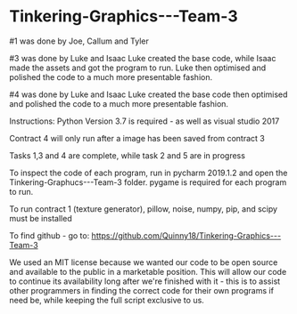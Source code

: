# Tinkering-Graphics---Team-3

#1 was done by Joe, Callum and Tyler  

#3 was done by Luke and Isaac
Luke created the base code, while Isaac made the assets and got the program to run. Luke then optimised and polished the code to a much more presentable fashion.

#4 was done by Luke and Isaac
Luke created the base code then optimised and polished the code to a much more presentable fashion.

Instructions:
Python Version 3.7 is required - as well as visual studio 2017

Contract 4 will only run after a image has been saved from contract 3

Tasks 1,3 and 4 are complete, while task 2 and 5 are in progress 

To inspect the code of each program, run in pycharm 2019.1.2 and open the Tinkering-Graphucs---Team-3 folder.
pygame is required for each program to run.

To run contract 1 (texture generator), pillow, noise, numpy, pip, and scipy must be installed

To find github - go to:
https://github.com/Quinny18/Tinkering-Graphics---Team-3

We used an MIT license because we wanted our code to be open source and available to the public in a marketable position. This will allow our code to continue its availability long after we're finished with it - this is to assist other programmers in finding the correct code for their own programs if need be, while keeping the full script exclusive to us.





